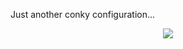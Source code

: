 Just another conky configuration...

<p align="center">
	<a name="top" href="https://github.com/"><img src="https://i.imgur.com/8ty5zbZ.png">
	</a>
</p>
